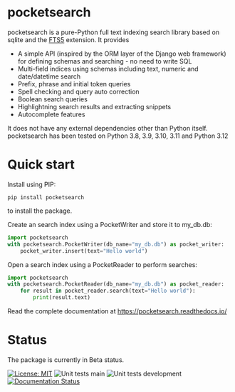 # pocketsearch
pocketsearch is a pure-Python full text indexing search library based on sqlite and the [FTS5](https://www.sqlite.org/fts5.html) extension. It provides

- A simple API (inspired by the ORM layer of the Django web framework) for defining schemas and searching - no need to write SQL
- Multi-field indices using schemas including text, numeric and date/datetime search
- Prefix, phrase and initial token queries
- Spell checking and query auto correction
- Boolean search queries
- Highlightning search results and extracting snippets
- Autocomplete features

It does not have any external dependencies other than Python itself. pocketsearch has been tested on Python 3.8, 
3.9, 3.10, 3.11 and Python 3.12

# Quick start

Install using PIP:

```Shell
pip install pocketsearch
```

to install the package.

Create an search index using a PocketWriter and store it to my_db.db:

```Python
import pocketsearch
with pocketsearch.PocketWriter(db_name="my_db.db") as pocket_writer:
    pocket_writer.insert(text="Hello world")
```

Open a search index using a PocketReader to perform searches:

```Python
import pocketsearch
with pocketsearch.PocketReader(db_name="my_db.db") as pocket_reader:
    for result in pocket_reader.search(text="Hello world"):
        print(result.text)
```

Read the complete documentation at https://pocketsearch.readthedocs.io/


# Status
The package is currently in Beta status.

[![License: MIT](https://img.shields.io/badge/License-MIT-yellow.svg)](https://opensource.org/licenses/MIT)
![Unit tests main](https://github.com/kaykay-dv/pocketsearch/actions/workflows/unittests-main.yml/badge.svg)
![Unit tests development](https://github.com/kaykay-dv/pocketsearch/actions/workflows/unittests-development.yml/badge.svg)
[![Documentation Status](https://readthedocs.org/projects/pocketsearch/badge/?version=latest)](https://pocketsearch.readthedocs.io/en/latest/?badge=latest)




